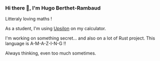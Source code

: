 ### Hi there 👋, I'm Hugo Berthet-Rambaud

Litteraly loving maths !

As a student, I'm using [Upsilon](http://github.com/UpsilonNumworks/Upsilon) on my calculator.

I'm working on something secret... and also on a lot of Rust project. This language is A-M-A-Z-I-N-G !!

Always thinking, even too much sometimes.
